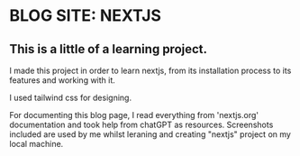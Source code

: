 # BLOG SITE: NEXTJS

## This is a little of a learning project.
I made this project in order to learn nextjs, from its installation process to its features and working with it.

I used tailwind css for designing. 

For documenting this blog page, I read everything from 'nextjs.org' documentation and took help from chatGPT as resources. 
Screenshots included are used by me whilst leraning and creating "nextjs" project on my local machine.

